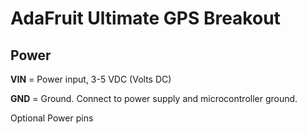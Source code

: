 # AdaFruit Ultimate GPS Breakout
## Power
**VIN** = Power input, 3-5 VDC (Volts DC)

**GND** = Ground. Connect to power supply and microcontroller ground.

Optional Power pins
